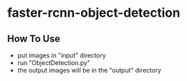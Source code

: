 # faster-rcnn-object-detection

## How To Use
- put images in "input" directory
- run "ObjectDetection.py"
- the output images will be in the "output" directory

